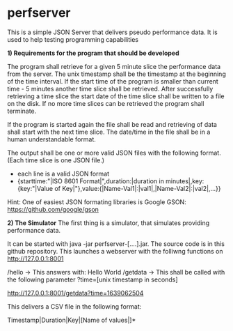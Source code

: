 # perfserver
This is a simple JSON Server that delivers pseudo performance data. It is used to help testing programming capabilities


**1) Requirements for the program that should be developed**

The program shall retrieve for a given 5 minute slice the performance data from the server.
The unix timestamp shall be the timestamp at the beginning of the time interval.
If the start time of the program is smaller than current time - 5 minutes another time slice shall be retrieved.
After successfully retrieving a time slice the start date of the time slice shall be written to a file on the disk.
If no more time slices can be retrieved the program shall terminate.

If the program is started again the file shall be read and retrieving of data shall start with the next time slice.
The date/time in the file shall be in a human understandable format.

The output shall be one or more valid JSON files with the following format. (Each time slice is one JSON file.)

- each line is a valid JSON format
- {starttime:"|ISO 8601 Format|",duration:|duration in minutes|,key:{key:"|Value of Key|"},value:{|Name-Val1|:|val1|,|Name-Val2|:|val2|,...}}


Hint: One of easiest JSON formating libraries is Google GSON:  https://github.com/google/gson


**2) The Simulator**
The first thing is a simulator, that simulates providing performance data.

It can be started with java -jar perfserver-[....].jar. The source code is in this github repository.
This launches a webserver with the folliwng functions on http://127.0.0.1:8001

/hello  -> This answers with: Hello World
/getdata ->  This shall be called with the following parameter ?time=[unix timestamp in seconds]

http://127.0.0.1:8001/getdata?time=1639062504

This delivers a CSV file in the following format:

Timestamp|Duration|Key|[Name of values|]*






